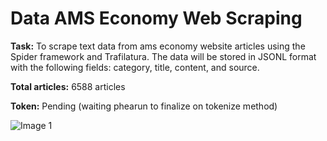 # Data AMS Economy Web Scraping

**Task:** To scrape text data from ams economy website articles using the Spider framework and Trafilatura. The data will be stored in JSONL format with the following fields: category, title, content, and source.

**Total articles:** 6588 articles

**Token:** Pending (waiting phearun to finalize on tokenize method)

![Image 1](image_placeholder.png)
